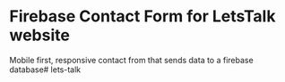 # Firebase Contact Form for LetsTalk website

Mobile first, responsive contact from that sends data to a firebase database# lets-talk
